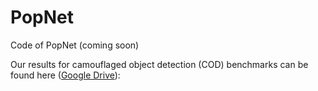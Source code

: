 # PopNet

Code of PopNet (coming soon)



Our results for camouflaged object detection (COD) benchmarks can be found here ([Google Drive](https://drive.google.com/file/d/11YKW02Q4bQkl9D8qHYJmkFiXR9MSlb4d/view?usp=sharing)):


